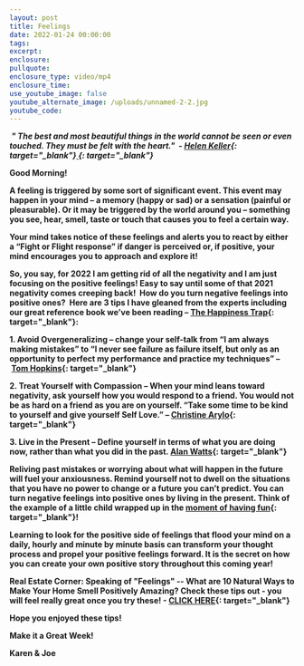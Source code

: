 ```yaml
---
layout: post
title: Feelings
date: 2022-01-24 00:00:00
tags:
excerpt:
enclosure:
pullquote:
enclosure_type: video/mp4
enclosure_time:
use_youtube_image: false
youtube_alternate_image: /uploads/unnamed-2-2.jpg
youtube_code:
---
```

***&nbsp;" The best and most beautiful things in the world cannot be seen or even touched. They must be felt with the heart."&nbsp; -&nbsp;[Helen Keller](https://t.e2ma.net/click/k5m4sf/sbltq1c/gevd7o){: target="_blank"}[&nbsp;](https://t.e2ma.net/click/k5m4sf/sbltq1c/w6vd7o){: target="_blank"}*&nbsp;**

**Good Morning\! &nbsp;**

**A feeling is triggered by some sort of significant event. This event may happen in your mind – a memory (happy or sad) or a sensation (painful or pleasurable). Or it may be triggered by the world around you – something you see, hear, smell, taste or touch that causes you to feel a certain way.**

**Your mind takes notice of these feelings and alerts you to react by either a “Fight or Flight response” if danger is perceived or, if positive, your mind encourages you to approach and explore it\!**

**So, you say, for 2022 I am getting rid of all the negativity and I am just focusing on the positive feelings\! Easy to say until some of that 2021 negativity comes creeping back\!&nbsp; How do you turn negative feelings into positive ones?&nbsp; Here are 3 tips I have gleaned from the experts including our great reference book we’ve been reading –&nbsp;[The Happiness Trap](https://t.e2ma.net/click/k5m4sf/sbltq1c/srxd7o){: target="_blank"}\:**

**1\. Avoid Overgeneralizing – change your self-talk from “I am always making mistakes” to “I never see failure as failure itself, but only as an opportunity to perfect my performance and practice my techniques” –&nbsp;[Tom Hopkins](https://t.e2ma.net/click/k5m4sf/sbltq1c/8jyd7o){: target="_blank"}**

**2\. Treat Yourself with Compassion – When your mind leans toward negativity, ask yourself how you would respond to a friend. You would not be as hard on a friend as you are on yourself. “Take some time to be kind to yourself and give yourself Self Love.” –&nbsp;[Christine Arylo](https://t.e2ma.net/click/k5m4sf/sbltq1c/oczd7o){: target="_blank"}**

**3\. Live in the Present – Define yourself in terms of what you are doing now, rather than what you did in the past.&nbsp;[Alan Watts](https://t.e2ma.net/click/k5m4sf/sbltq1c/44zd7o){: target="_blank"}**

**Reliving past mistakes or worrying about what will happen in the future will fuel your anxiousness. Remind yourself not to dwell on the situations that you have no power to change or a future you can’t predict. You can turn negative feelings into positive ones by living in the present. Think of the example of a little child wrapped up in the&nbsp;[moment of having fun](https://t.e2ma.net/click/k5m4sf/sbltq1c/kx0d7o){: target="_blank"}\!**

**Learning to look for the positive side of feelings that flood your mind on a daily, hourly and minute by minute basis can transform your thought process and propel your positive feelings forward. It is the secret on how you can create your own positive story throughout this coming year\!&nbsp;**

**Real Estate Corner: Speaking of "Feelings" -- What are 10 Natural Ways to Make Your Home Smell Positively Amazing? Check these tips out - you will feel really great once you try these\! -&nbsp;[CLICK HERE](https://t.e2ma.net/click/k5m4sf/sbltq1c/0p1d7o){: target="_blank"}**

**Hope you enjoyed these tips\!**

**Make it a Great Week\!**

**Karen & Joe**
